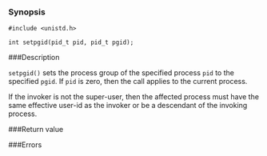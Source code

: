 ### Synopsis
`#include <unistd.h>`

`int setpgid(pid_t pid, pid_t pgid);`

###Description

`setpgid()` sets the process group of the specified process `pid` to the specified `pgid`.  If `pid` is zero, then the call applies to the current process.

If the invoker is not the super-user, then the affected process must have the same effective user-id as the invoker or be a descendant of the invoking process.

###Return value

###Errors